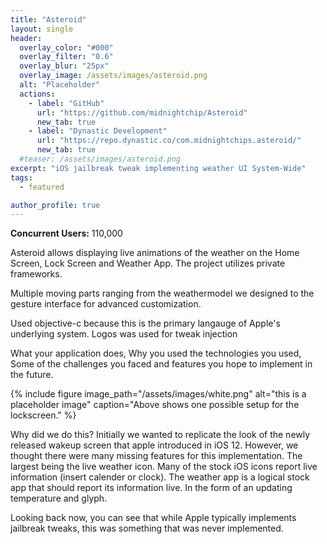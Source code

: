 ```yaml
---
title: "Asteroid"
layout: single
header:
  overlay_color: "#000"
  overlay_filter: "0.6"
  overlay_blur: "25px"
  overlay_image: /assets/images/asteroid.png
  alt: "Placeholder"
  actions:
    - label: "GitHub"
      url: "https://github.com/midnightchip/Asteroid"
      new_tab: true
    - label: "Dynastic Development"
      url: "https://repo.dynastic.co/com.midnightchips.asteroid/"
      new_tab: true
  #teaser: /assets/images/asteroid.png
excerpt: "iOS jailbreak tweak implementing weather UI System-Wide"
tags:
  - featured

author_profile: true
---
```

**Concurrent Users:** 110,000

Asteroid allows displaying live animations of the weather on the Home Screen, 
Lock Screen and Weather App. The project utilizes private frameworks.

Multiple moving parts ranging from the weathermodel we designed to the gesture interface
for advanced customization.

Used objective-c because this is the primary langauge of Apple's underlying system. 
Logos was used for tweak injection

What your application does,
Why you used the technologies you used,
Some of the challenges you faced and features you hope to implement in the future.

{% include figure image_path="/assets/images/white.png" alt="this is a placeholder image" 
caption="Above shows one possible setup for the lockscreen." %}

Why did we do this? Initially we wanted to replicate the look of the newly released wakeup
screen that apple introduced in iOS 12. However, we thought there were many missing features for 
this implementation. The largest being the live weather icon. Many of the stock iOS icons report 
live information (insert calender or clock). The weather app is a logical stock app that should
report its information live. In the form of an updating temperature and glyph.

Looking back now, you can see that while Apple typically implements jailbreak tweaks,
this was something that was never implemented.

